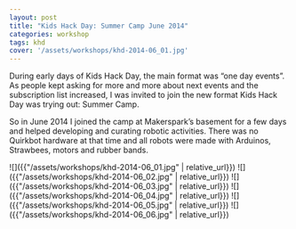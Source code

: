 ```yaml
---
layout: post
title: "Kids Hack Day: Summer Camp June 2014"
categories: workshop
tags: khd
cover: '/assets/workshops/khd-2014-06_01.jpg'
---
```


During early days of Kids Hack Day, the main format was “one day events”. As people kept asking for more and more about next events and the subscription list increased, I was invited to join the new format Kids Hack Day was trying out: Summer Camp.

So in June 2014 I  joined the camp at Makerspark’s basement for a few days and helped developing and curating robotic activities. There was no Quirkbot hardware at that time and all robots were made with Arduinos, Strawbees, motors and rubber bands.

![]({{"/assets/workshops/khd-2014-06_01.jpg" | relative_url}})
![]({{"/assets/workshops/khd-2014-06_02.jpg" | relative_url}})
![]({{"/assets/workshops/khd-2014-06_03.jpg" | relative_url}})
![]({{"/assets/workshops/khd-2014-06_04.jpg" | relative_url}})
![]({{"/assets/workshops/khd-2014-06_05.jpg" | relative_url}})
![]({{"/assets/workshops/khd-2014-06_06.jpg" | relative_url}})
